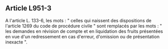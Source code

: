 Article L951-3
----
A l'article L. 133-6, les mots : " celles qui naissent des dispositions de
l'article 1269 du code de procédure civile " sont remplacés par les mots : " les
demandes en révision de compte et en liquidation des fruits présentées en vue
d'un redressement en cas d'erreur, d'omission ou de présentation inexacte ".
